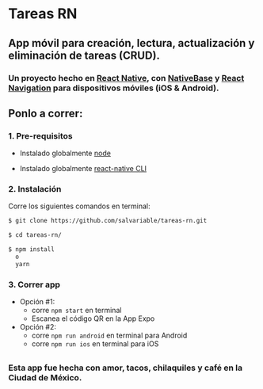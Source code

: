# Tareas RN

## App móvil para creación, lectura, actualización y eliminación de tareas (CRUD).

### Un proyecto hecho en [React Native](https://facebook.github.io/react-native/docs/getting-started.html), con [NativeBase](https://nativebase.io/) y [React Navigation](https://reactnavigation.org/) para dispositivos móviles (iOS & Android).

## Ponlo a correr:

### 1. Pre-requisitos

* Instalado globalmente [node](https://nodejs.org/en/)

* Instalado globalmente [react-native CLI](https://facebook.github.io/react-native/docs/getting-started.html)


### 2. Instalación

Corre los siguientes comandos en terminal:

```sh
$ git clone https://github.com/salvariable/tareas-rn.git

$ cd tareas-rn/

$ npm install
  o
  yarn
```

### 3. Correr app

  * Opción #1:
    * corre `npm start` en terminal
    * Escanea el código QR en la App Expo
  * Opción #2:
    * corre `npm run android` en terminal para Android
    * corre `npm run ios` en terminal para iOS

##

### Esta app fue hecha con amor, tacos, chilaquiles y café en la Ciudad de México.